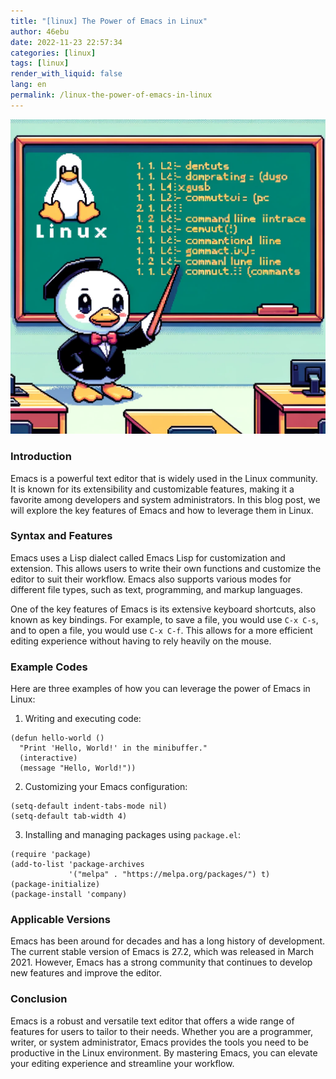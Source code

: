```yaml
---
title: "[linux] The Power of Emacs in Linux"
author: 46ebu
date: 2022-11-23 22:57:34 
categories: [linux]
tags: [linux]
render_with_liquid: false
lang: en
permalink: /linux-the-power-of-emacs-in-linux
---
```


![Intro](/assets/img/post/linux.png)
### Introduction
Emacs is a powerful text editor that is widely used in the Linux community. It is known for its extensibility and customizable features, making it a favorite among developers and system administrators. In this blog post, we will explore the key features of Emacs and how to leverage them in Linux.

### Syntax and Features
Emacs uses a Lisp dialect called Emacs Lisp for customization and extension. This allows users to write their own functions and customize the editor to suit their workflow. Emacs also supports various modes for different file types, such as text, programming, and markup languages.

One of the key features of Emacs is its extensive keyboard shortcuts, also known as key bindings. For example, to save a file, you would use `C-x C-s`, and to open a file, you would use `C-x C-f`. This allows for a more efficient editing experience without having to rely heavily on the mouse.

### Example Codes
Here are three examples of how you can leverage the power of Emacs in Linux:

1. Writing and executing code:
```elisp
(defun hello-world ()
  "Print 'Hello, World!' in the minibuffer."
  (interactive)
  (message "Hello, World!"))
```

2. Customizing your Emacs configuration:
```elisp
(setq-default indent-tabs-mode nil)
(setq-default tab-width 4)
```

3. Installing and managing packages using `package.el`:
```elisp
(require 'package)
(add-to-list 'package-archives
             '("melpa" . "https://melpa.org/packages/") t)
(package-initialize)
(package-install 'company)
```

### Applicable Versions
Emacs has been around for decades and has a long history of development. The current stable version of Emacs is 27.2, which was released in March 2021. However, Emacs has a strong community that continues to develop new features and improve the editor.

### Conclusion
Emacs is a robust and versatile text editor that offers a wide range of features for users to tailor to their needs. Whether you are a programmer, writer, or system administrator, Emacs provides the tools you need to be productive in the Linux environment. By mastering Emacs, you can elevate your editing experience and streamline your workflow.